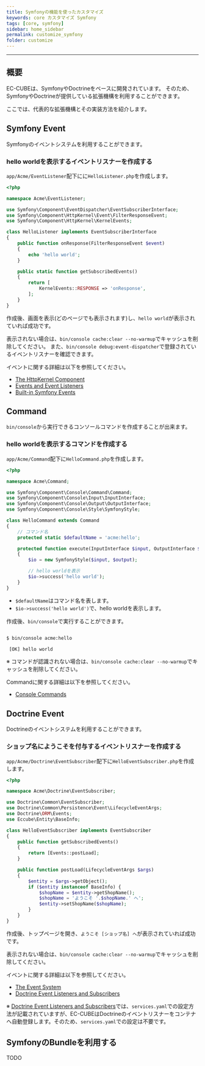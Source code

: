 ```yaml
---
title: Symfonyの機能を使ったカスタマイズ
keywords: core カスタマイズ Symfony
tags: [core, symfony]
sidebar: home_sidebar
permalink: customize_symfony
folder: customize
---
```



---

## 概要

EC-CUBEは、SymfonyやDoctrineをベースに開発されています。
そのため、SymfonyやDoctrineが提供している拡張機構を利用することができます。

ここでは、代表的な拡張機構とその実装方法を紹介します。

## Symfony Event

Symfonyのイベントシステムを利用することができます。

### hello worldを表示するイベントリスナーを作成する

`app/Acme/EventListener`配下にに`HelloListener.php`を作成します。

```php
<?php

namespace Acme\EventListener;

use Symfony\Component\EventDispatcher\EventSubscriberInterface;
use Symfony\Component\HttpKernel\Event\FilterResponseEvent;
use Symfony\Component\HttpKernel\KernelEvents;

class HelloListener implements EventSubscriberInterface
{
    public function onResponse(FilterResponseEvent $event)
    {
        echo 'hello world';
    }

    public static function getSubscribedEvents()
    {
        return [
            KernelEvents::RESPONSE => 'onResponse',
        ];
    }
}
```

作成後、画面を表示(どのページでも表示されます)し、`hello world`が表示されていれば成功です。

表示されない場合は、`bin/console cache:clear --no-warmup`でキャッシュを削除してください。
また、`bin/console debug:event-dispatcher`で登録されているイベントリスナーを確認できます。

イベントに関する詳細は以下を参照してください。

- [The HttpKernel Component](https://symfony.com/doc/current/components/http_kernel.html)
- [Events and Event Listeners](https://symfony.com/doc/current/event_dispatcher.html)
- [Built-in Symfony Events](https://symfony.com/doc/current/reference/events.html)

## Command

`bin/console`から実行できるコンソールコマンドを作成することが出来ます。

### hello worldを表示するコマンドを作成する

`app/Acme/Command`配下に`HelloCommand.php`を作成します。

```php
<?php

namespace Acme\Command;

use Symfony\Component\Console\Command\Command;
use Symfony\Component\Console\Input\InputInterface;
use Symfony\Component\Console\Output\OutputInterface;
use Symfony\Component\Console\Style\SymfonyStyle;

class HelloCommand extends Command
{
    // コマンド名
    protected static $defaultName = 'acme:hello';

    protected function execute(InputInterface $input, OutputInterface $output)
    {
        $io = new SymfonyStyle($input, $output);

        // hello worldを表示
        $io->success('hello world');
    }
}
```

- `$defaultName`はコマンド名を表します。
- `$io->success('hello world')`で、hello worldを表示します。

作成後、`bin/console`で実行することができます。

```bash

$ bin/console acme:hello

 [OK] hello world

```

※ コマンドが認識されない場合は、`bin/console cache:clear --no-warmup`でキャッシュを削除してください。

Commandに関する詳細は以下を参照してください。

- [Console Commands](https://symfony.com/doc/current/console.html)

## Doctrine Event

Doctrineのイベントシステムを利用することができます。

### ショップ名にようこそを付与するイベントリスナーを作成する

`app/Acme/Doctrine\EventSubscriber`配下に`HelloEventSubscriber.php`を作成します。

```php
<?php

namespace Acme\Doctrine\EventSubscriber;

use Doctrine\Common\EventSubscriber;
use Doctrine\Common\Persistence\Event\LifecycleEventArgs;
use Doctrine\ORM\Events;
use Eccube\Entity\BaseInfo;

class HelloEventSubscriber implements EventSubscriber
{
    public function getSubscribedEvents()
    {
        return [Events::postLoad];
    }

    public function postLoad(LifecycleEventArgs $args)
    {
        $entity = $args->getObject();
        if ($entity instanceof BaseInfo) {
            $shopName = $entity->getShopName();
            $shopName = 'ようこそ '.$shopName.' へ';
            $entity->setShopName($shopName);
        }
    }
}
```

作成後、トップページを開き、`ようこそ [ショップ名] へ`が表示されていれば成功です。

表示されない場合は、`bin/console cache:clear --no-warmup`でキャッシュを削除してください。

イベントに関する詳細は以下を参照してください。

- [The Event System](http://docs.doctrine-project.org/projects/doctrine-orm/en/latest/reference/events.html)
- [Doctrine Event Listeners and Subscribers](https://symfony.com/doc/current/doctrine/event_listeners_subscribers.html)

※ [Doctrine Event Listeners and Subscribers](https://symfony.com/doc/current/doctrine/event_listeners_subscribers.html)では、`services.yaml`での設定方法が記載されていますが、EC-CUBEはDoctrineのイベントリスナーをコンテナへ自動登録します。そのため、`services.yaml`での設定は不要です。

## SymfonyのBundleを利用する

TODO

